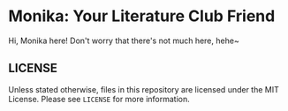 # Monika: Your Literature Club Friend #

Hi, Monika here! Don't worry that there's not much here, hehe~

## LICENSE ##

Unless stated otherwise, files in this repository are licensed under the MIT License.
Please see `LICENSE` for more information.